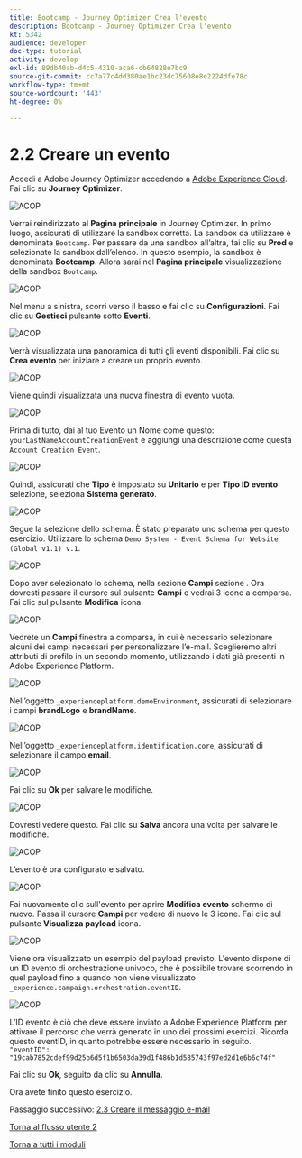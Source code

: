 ```yaml
---
title: Bootcamp - Journey Optimizer Crea l'evento
description: Bootcamp - Journey Optimizer Crea l'evento
kt: 5342
audience: developer
doc-type: tutorial
activity: develop
exl-id: 89db40ab-d4c5-4310-aca6-cb64828e7bc9
source-git-commit: cc7a77c4dd380ae1bc23dc75608e8e2224dfe78c
workflow-type: tm+mt
source-wordcount: '443'
ht-degree: 0%

---
```


# 2.2 Creare un evento

Accedi a Adobe Journey Optimizer accedendo a [Adobe Experience Cloud](https://experience.adobe.com). Fai clic su **Journey Optimizer**.

![ACOP](./images/acophome.png)

Verrai reindirizzato al **Pagina principale**  in Journey Optimizer. In primo luogo, assicurati di utilizzare la sandbox corretta. La sandbox da utilizzare è denominata `Bootcamp`. Per passare da una sandbox all’altra, fai clic su **Prod** e selezionate la sandbox dall’elenco. In questo esempio, la sandbox è denominata **Bootcamp**. Allora sarai nel **Pagina principale** visualizzazione della sandbox `Bootcamp`.

![ACOP](./images/acoptriglp.png)

Nel menu a sinistra, scorri verso il basso e fai clic su **Configurazioni**. Fai clic su **Gestisci** pulsante sotto **Eventi**.

![ACOP](./images/acopmenu.png)

Verrà visualizzata una panoramica di tutti gli eventi disponibili. Fai clic su **Crea evento** per iniziare a creare un proprio evento.

![ACOP](./images/emptyevent.png)

Viene quindi visualizzata una nuova finestra di evento vuota.

![ACOP](./images/emptyevent1.png)

Prima di tutto, dai al tuo Evento un Nome come questo: `yourLastNameAccountCreationEvent` e aggiungi una descrizione come questa `Account Creation Event`.

![ACOP](./images/eventdescription.png)

Quindi, assicurati che **Tipo** è impostato su **Unitario** e per **Tipo ID evento** selezione, seleziona **Sistema generato**.

![ACOP](./images/eventidtype.png)

Segue la selezione dello schema. È stato preparato uno schema per questo esercizio. Utilizzare lo schema `Demo System - Event Schema for Website (Global v1.1) v.1`.

![ACOP](./images/eventschema.png)

Dopo aver selezionato lo schema, nella sezione **Campi** sezione . Ora dovresti passare il cursore sul pulsante **Campi** e vedrai 3 icone a comparsa. Fai clic sul pulsante **Modifica** icona.

![ACOP](./images/eventpayload.png)

Vedrete un **Campi** finestra a comparsa, in cui è necessario selezionare alcuni dei campi necessari per personalizzare l’e-mail.  Sceglieremo altri attributi di profilo in un secondo momento, utilizzando i dati già presenti in Adobe Experience Platform.

![ACOP](./images/eventfields.png)

Nell’oggetto `_experienceplatform.demoEnvironment`, assicurati di selezionare i campi **brandLogo** e **brandName**.

![ACOP](./images/eventpayloadbr.png)

Nell’oggetto `_experienceplatform.identification.core`, assicurati di selezionare il campo **email**.

![ACOP](./images/eventpayloadbrid.png)

Fai clic su **Ok** per salvare le modifiche.

![ACOP](./images/saveok.png)

Dovresti vedere questo. Fai clic su **Salva** ancora una volta per salvare le modifiche.

![ACOP](./images/eventsave.png)

L’evento è ora configurato e salvato.

![ACOP](./images/eventdone.png)

Fai nuovamente clic sull&#39;evento per aprire **Modifica evento** schermo di nuovo. Passa il cursore **Campi** per vedere di nuovo le 3 icone. Fai clic sul pulsante **Visualizza payload** icona.

![ACOP](./images/viewevent.png)

Viene ora visualizzato un esempio del payload previsto.
L&#39;evento dispone di un ID evento di orchestrazione univoco, che è possibile trovare scorrendo in quel payload fino a quando non viene visualizzato `_experience.campaign.orchestration.eventID`.

![ACOP](./images/payloadeventID.png)

L’ID evento è ciò che deve essere inviato a Adobe Experience Platform per attivare il percorso che verrà generato in uno dei prossimi esercizi. Ricorda questo eventID, in quanto potrebbe essere necessario in seguito.
`"eventID": "19cab7852cdef99d25b6d5f1b6503da39d1f486b1d585743f97ed2d1e6b6c74f"`

Fai clic su **Ok**, seguito da clic su **Annulla**.

Ora avete finito questo esercizio.

Passaggio successivo: [2.3 Creare il messaggio e-mail](./ex3.md)

[Torna al flusso utente 2](./uc2.md)

[Torna a tutti i moduli](../../overview.md)
